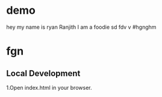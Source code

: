 # demo
 hey my name is ryan Ranjith
I am a foodie
sd fdv v
#hgnghm 
# fgn

 ## Local Development

 1.Open index.html in your browser.